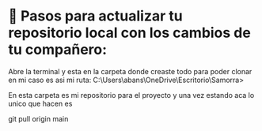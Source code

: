 # 📂 Pasos para actualizar tu repositorio local con los cambios de tu compañero:
Abre la terminal  y esta en la carpeta donde creaste todo para poder clonar en mi caso es asi mi ruta:
C:\Users\abans\OneDrive\Escritorio\Samorra>

En esta carpeta es mi  repositorio para el proyecto y una vez estando aca lo unico que hacen es

git pull origin main
